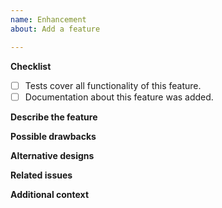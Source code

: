```yaml
---
name: Enhancement
about: Add a feature

---
```


**Checklist**
- [ ] Tests cover all functionality of this feature.
- [ ] Documentation about this feature was added.
<!-- If any of these cannot be completed leave unchecked and explain why here -->

**Describe the feature**
<!-- A clear and concise description of what the feature does. -->


**Possible drawbacks**
<!-- Is there something that will not work because of this feature? -->


**Alternative designs**
<!-- Are there other ways to implement this feature? -->


**Related issues**
<!-- fixes #... -->


**Additional context**
<!-- Add any other context or screenshots about the feature here. -->
